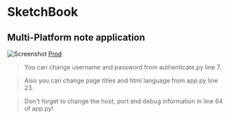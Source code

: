 # SketchBook
Multi-Platform note application
---
![Screenshot](https://www.site-shot.com/cached_image/Qi2ChsGWEeykJQJCrBEABA)
[Prod](http://safran.nsupdate.info/not)

> You can change username and password from authenticate.py line 7.

> Also you can change page titles and html language from app.py line 23.

> Don't forget to change the host, port and debug information in line 64 of app.py!
